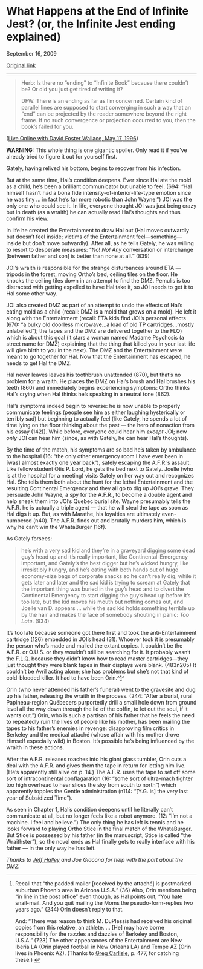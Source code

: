What Happens at the End of Infinite Jest? (or, the Infinite Jest ending explained)
==================================================================================

September 16, 2009

[Original link](http://www.aaronsw.com/weblog/ijend)

* * * * *

> Herb: Is there no “ending” to “Infinite Book” because there couldn’t
> be? Or did you just get tired of writing it?
>
> DFW: There is an ending as far as I’m concerned. Certain kind of
> parallel lines are supposed to start converging in such a way that an
> “end” can be projected by the reader somewhere beyond the right frame.
> If no such convergence or projection occurred to you, then the book’s
> failed for you.

([Live Online with David Foster Wallace, May 17,
1996](http://www.badgerinternet.com/~bobkat/jest11a.html))

**WARNING:** This whole thing is one gigantic spoiler. Only read it if
you’ve already tried to figure it out for yourself first.

Gately, having relived his bottom, begins to recover from his infection.

But at the same time, Hal’s condition deepens. Ever since Hal ate the
mold as a child, he’s been a brilliant communicator but unable to feel.
(694: “Hal himself hasn’t had a bona fide
intensity-of-interior-life-type emotion since he was tiny … in fact he’s
far more robotic than John Wayne.”) JOI was the only one who could see
it. In life, everyone thought JOI was just being crazy but in death (as
a wraith) he can actually read Hal’s thoughts and thus confirm his view.

In life he created the Entertainment to draw Hal out (Hal moves
outwardly but doesn’t feel inside; victims of the Entertainment
feel—something—inside but don’t move outwardly). After all, as he tells
Gately, he was willing to resort to desperate measures: “No! *No!* *Any*
conversation or interchange [between father and son] is better than none
at all.” (839)

JOI’s wraith is responsible for the strange disturbances around ETA —
tripods in the forest, moving Ortho’s bed, ceiling tiles on the floor.
He knocks the ceiling tiles down in an attempt to find the DMZ. Pemulis
is too distracted with getting expelled to have Hal take it, so JOI
needs to get it to Hal some other way.

JOI also created DMZ as part of an attempt to undo the effects of Hal’s
eating mold as a child (recall: DMZ is a mold that grows on a mold). He
left it along with the Entertainment (recall: ETA kids find JOI’s
personal effects (670: “a bulky old doorless microwave…a load of old TP
cartridges…mostly unlabelled”); the tapes and the DMZ are delivered
together to the FLQ) which is about this goal (it stars a woman named
Madame Psychosis (a street name for DMZ) explaining that the thing that
killed you in your last life will give birth to you in the next). The
DMZ and the Entertainment were meant to go together for Hal. Now that
the Entertainment has escaped, he needs to get Hal the DMZ.

Hal never leaves leaves his toothbrush unattended (870), but that’s no
problem for a wraith. He places the DMZ on Hal’s brush and Hal brushes
his teeth (860) and immediately begins experiencing symptoms: Ortho
thinks Hal’s crying when Hal thinks he’s speaking in a neutral tone
(862).

Hal’s symptoms indeed begin to reverse: he is now unable to properly
communicate feelings (people see him as either laughing hysterically or
terribly sad) but beginning to actually feel (like Gately, he spends a
lot of time lying on the floor thinking about the past — the hero of
nonaction from his essay (142)). While before, everyone could hear him
*except* JOI; now *only* JOI can hear him (since, as with Gately, he can
hear Hal’s thoughts).

By the time of the match, his symptoms are so bad he’s taken by
ambulance to the hospital (16: “the only other emergency room I have
ever been in [was] almost exactly one year back”), safely escaping the
A.F.R.’s assault. Like fellow student Otis P. Lord, he gets the bed next
to Gately. Joelle (who is at the hospital for a meeting) visits Gately
on her way out and recognizes Hal. She tells them both about the hunt
for the lethal Entertainment and the resulting Continental Emergency and
they all go to dig up JOI’s grave. They persuade John Wayne, a spy for
the A.F.R., to become a double agent and help sneak them into JOI’s
Quebec burial site. Wayne presumably tells the A.F.R. he is actually a
triple agent — that he will steal the tape as soon as Hal digs it up.
But, as with Marathe, his loyalties are ultimately even-numbered (n40).
The A.F.R. finds out and brutally murders him, which is why he can’t win
the WhataBurger (16f).

As Gately forsees:

> he’s with a very sad kid and they’re in a graveyard digging some dead
> guy’s head up and it’s really important, like Continental-Emergency
> important, and Gately’s the best digger but he’s wicked hungry, like
> irresistibly hungry, and he’s eating with both hands out of huge
> economy-size bags of corporate snacks so he can’t really dig, while it
> gets later and later and the sad kid is trying to scream at Gately
> that the important thing was buried in the guy’s head and to divert
> the Continental Emergency to start digging the guy’s head up before
> it’s too late, but the kid moves his mouth but nothing comes out, and
> Joelle van D. appears … while the sad kid holds something terrible up
> by the hair and makes the face of somebody shouting in panic: *Too
> Late*. (934)

It’s too late because someone got there first and took the
anti-Entertainment cartridge (126) embedded in JOI’s head (31). Whoever
took it is presumably the person who’s made and mailed the extant
copies. It couldn’t be the A.F.R. or O.U.S. or they wouldn’t still be
searching for it. It probably wasn’t the F.L.Q. because they didn’t know
how to read master cartridges—they just thought they were blank tapes in
their displays were blank. (483n205) It couldn’t be Avril acting alone;
she has problems but she’s not that kind of cold-blooded killer. It had
to have been Orin.^[1](#fn:o)^

Orin (who never attended his father’s funeral) went to the gravesite and
dug up his father, releasing the wraith in the process. (244: “After a
burial, rural Papineau-region Québecers purportedly drill a small hole
down from ground level all the way down through the lid of the coffin,
to let out the soul, if it wants out.”) Orin, who is such a partisan of
his father that he feels the need to repeatedly ruin the lives of people
like his mother, has been mailing the tapes to his father’s enemies in
revenge: disapproving film critics in Berkeley and the medical attaché
(whose affair with his mother drove Himself especially wild) in Boston.
It’s possible he’s being influenced by the wraith in these actions.

After the A.F.R. releases roaches into his giant glass tumbler, Orin
cuts a deal with the A.F.R. and gives them the tape in return for
letting him live. (He’s apparently still alive on p. 14.) The A.F.R.
uses the tape to set off some sort of intracontinental conflagaration
(16: “some sort of ultra-mach fighter too high overhead to hear slices
the sky from south to north”) which apparently topples the Gentle
administration (n114: “[Y.G. is] the very last year of Subsidized
Time”).

As seen in Chapter 1, Hal’s condition deepens until he literally can’t
communicate at all, but no longer feels like a robot anymore. (12: “I’m
not a machine. I feel and believe.”) The only thing he has left is
tennis and he looks forward to playing Ortho Stice in the final match of
the WhataBurger. But Stice is possessed by his father (in the
manuscript, Stice is called “the Wraithster”), so the novel ends as Hal
finally gets to really interface with his father — in the only way he
has left.

*Thanks to [Jeff Halley](http://www.aaronsw.com/weblog/ijend#c39) and
Joe Giacona for help with the part about the DMZ.*

* * * * *

1.  Recall that “the padded mailer [received by the attaché] is
    postmarked suburban Phoenix area in Arizona U.S.A.” (36) Also, Orin
    mentions being “in line in the post office” even though, as Hal
    points out, “You hate snail-mail. And you quit mailing the Moms the
    pseudo-form-replies two years ago.” (244) Orin doesn’t reply to
    that.

    And: “There was reason to think M. DuPlessis had received his
    original copies from this relative, an athlete. … [He] may have
    borne responsibility for the razzles and dazzles of Berkeley and
    Boston, U.S.A.” (723) The other appearances of the Entertainment are
    New Iberia LA (Orin played football in New Orleans LA) and Tempe AZ
    (Orin lives in Phoenix AZ). (Thanks to [Greg
    Carlisle](http://books.theinfo.org/go/0976146533), p. 477, for
    catching these.) [↩](#fnref:o)


